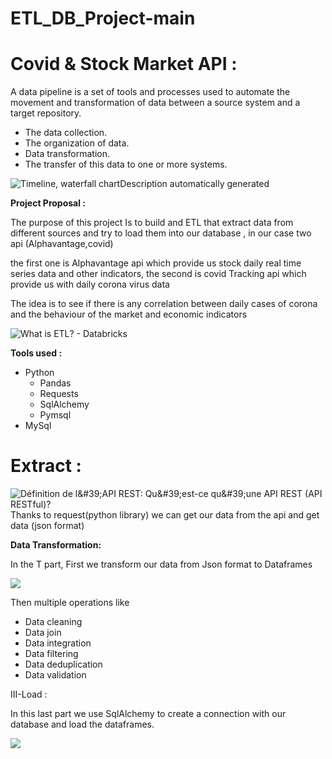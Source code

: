 # ETL_DB_Project-main
# Covid & Stock Market API :

A data pipeline is a set of tools and processes used to automate the movement and transformation of data between a source system and a target repository.

-   The data collection.
-   The organization of data.
-   Data transformation.
-   The transfer of this data to one or more systems.

![Timeline, waterfall chartDescription automatically generated](https://hazelcast.com/wp-content/uploads/2021/12/24_DataPipleline.png)

**Project Proposal :**

The purpose of this project Is to build and ETL that extract data from different sources and try to load them into our database , in our case two api (Alphavantage,covid)

the first one is Alphavantage api which provide us stock daily real time series data and other indicators, the second is covid Tracking api which provide us with daily corona virus data

The idea is to see if there is any correlation between daily cases of corona and the behaviour of the market and economic indicators

![What is ETL? - Databricks](media/f67136e5d03ae47c62d2b090f7594721.jpeg)

**Tools used :**

-   Python
    -   Pandas
    -   Requests
    -   SqlAlchemy
    -   Pymsql
-   MySql

# Extract :

![Définition de l&\#39;API REST: Qu&\#39;est-ce qu&\#39;une API REST (API RESTful)?](media/ffa6717b9f8418391b2e5aea21e4ec20.png)Thanks to request(python library) we can get our data from the api and get data (json format)

**Data Transformation:**

In the T part, First we transform our data from Json format to Dataframes

![](media/ed643ad220c589ffb586d0c0180862a7.png)

Then multiple operations like

-   Data cleaning
-   Data join
-   Data integration
-   Data filtering
-   Data deduplication
-   Data validation

III-Load :

In this last part we use SqlAlchemy to create a connection with our database and load the dataframes.

![](media/1843056a21474215e9dc783db78080bc.png)
